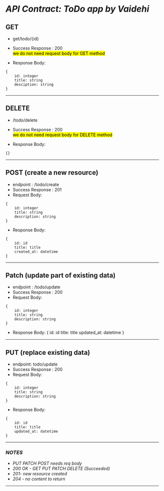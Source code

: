 # *API Contract: ToDo app by Vaidehi*
## GET 
- get/todo/{id}
- Success Response : 200  
<mark>we do not need request body for GET method</mark>

- Response Body:
```
{
    id: integer
    title: string
    desciption: string
}
```
************************

## DELETE
- /todo/delete
- Success Response : 200  
<mark>we do not need request body for DELETE method</mark>

- Response Body: 
```
{}
```
************************
## POST (create a new resource)
- endpoint : /todo/create
- Success Response : 201  
- Request Body: 
```
{
    id: integer
    title: string
    description: string
}
```
- Response Body:
```
{
    id: id
    title: title
    created_at: datetime
}
```
*********************
## Patch (update part of existing data)
- endpoint : /todo/update
- Success Response : 200  
- Request Body: 
```
{
    id: integer
    title: string
    description: string
}
```
- Response Body:
{
    id: id
    title: title
    updated_at: datetime
}

*******************

## PUT (replace existing data)
- endpoint: todo/update
- Success Response : 200  
- Request Body: 
```
{
    id: integer
    title: string
    description: string
}
```
- Response Body:
```
{
    id: id
    title: title
    updated_at: datetime
}
```

*************************
### *NOTES*

- *PUT PATCH POST needs req body*
- *200 OK - GET PUT PATCH DELETE (Succeeded)*
- *201- new resource created*
- *204 - no content to return*

*************************